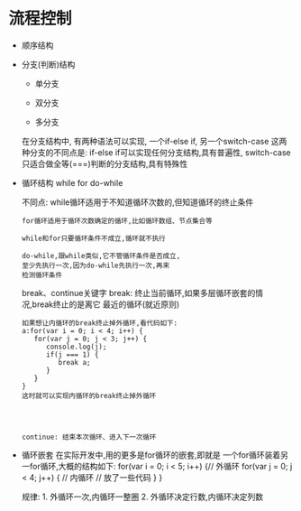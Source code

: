 # 流程控制
   - 顺序结构 

   - 分支(判断)结构
      - 单分支

      - 双分支

      - 多分支

      在分支结构中,
      	有两种语法可以实现,
      	一个if-else if,
      	另一个switch-case
      	这两种分支的不同点是:
      		if-else if可以实现任何分支结构,具有普遍性,
      		switch-case只适合做全等(===)判断的分支结构,具有特殊性


   - 循环结构
      while
      for
      do-while

      不同点: 
         while循环适用于不知道循环次数的,但知道循环的终止条件

         for循环适用于循环次数确定的循环,比如循环数组、节点集合等

         while和for只要循环条件不成立,循环就不执行

         do-while,跟while类似,它不管循环条件是否成立,
         至少先执行一次,因为do-while先执行一次,再来
         检测循环条件



      break、continue关键字
         break: 终止当前循环,如果多层循环嵌套的情况,break终止的是离它
         最近的循环(就近原则)

         如果想让内循环的break终止掉外循环,看代码如下:
         a:for(var i = 0; i < 4; i++) {
            for(var j = 0; j < 3; j++) {
               console.log(j);
               if(j === 1) {
                  break a;
               }
            }
         }
         这时就可以实现内循环的break终止掉外循环




         continue: 结束本次循环、进入下一次循环

   - 循环嵌套
      在实际开发中,用的更多是for循环的嵌套,即就是
      一个for循环装着另一for循环,大概的结构如下:
         for(var i = 0; i < 5; i++) {// 外循环
            for(var j = 0; j < 4; j++) { // 内循环
               // 放了一些代码 
            }
         }


      规律: 
         1. 外循环一次,内循环一整圈
         2. 外循环决定行数,内循环决定列数


         










   	


